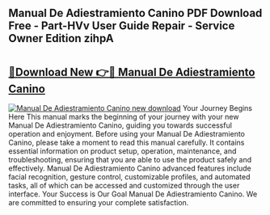 ## Manual De Adiestramiento Canino PDF Download Free - Part-HVv User Guide Repair - Service Owner Edition zihpA

# <h2><a href="http://bc14330.oget.top/?id=Manual+De+Adiestramiento+Canino">🔗Download New 👉🔴 Manual De Adiestramiento Canino</a></h2>

[![Manual De Adiestramiento Canino new download](https://i.imgur.com/5g1atiW.png)](http://bc14330.oget.top/?id=Manual+De+Adiestramiento+Canino)
Your Journey Begins Here This manual marks the beginning of your journey with your new Manual De Adiestramiento Canino, guiding you towards successful operation and enjoyment. Before using your Manual De Adiestramiento Canino, please take a moment to read this manual carefully. It contains essential information on product setup, operation, maintenance, and troubleshooting, ensuring that you are able to use the product safely and effectively. Manual De Adiestramiento Canino advanced features include facial recognition, gesture control, customizable profiles, and automated tasks, all of which can be accessed and customized through the user interface. Your Success is Our Goal Manual De Adiestramiento Canino. We are committed to ensuring your complete satisfaction.
